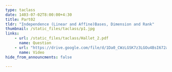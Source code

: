 ```yaml
---
type: taclass
date: 1403-07-02T8:00:00+4:30
title: Part02 
tldr: "Independence (Linear and Affine)Bases, Dimension and Rank"
thumbnail: /static_files/taclass/p1.jpg
links: 
    - url: /static_files/taclass/Hallet_2.pdf
      name: Question
    - url: "https://drive.google.com/file/d/1Da0_CWzLGSK7z3LGOu4BsI672anqmSXx/view?usp=sharing"
      name: Video
hide_from_announcments: false

---
```

